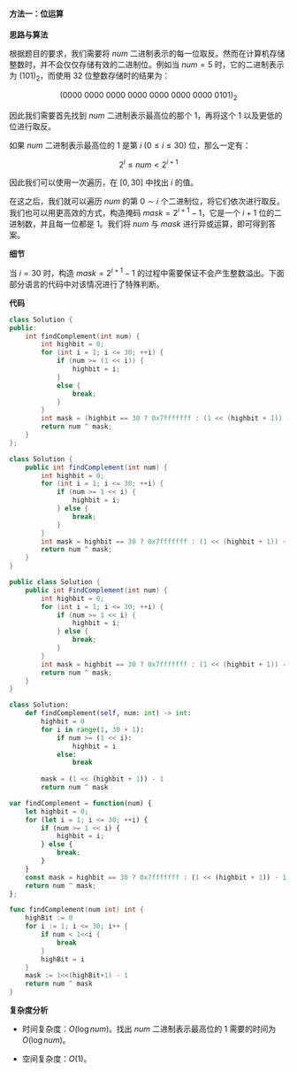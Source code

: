 #### 方法一：位运算

**思路与算法**

根据题目的要求，我们需要将 $\textit{num}$ 二进制表示的每一位取反。然而在计算机存储整数时，并不会仅仅存储有效的二进制位。例如当 $\textit{num} = 5$ 时，它的二进制表示为 $(101)_2$，而使用 $32$ 位整数存储时的结果为：

$$
(0000~0000~0000~0000~0000~0000~0000~0101)_2
$$

因此我们需要首先找到 $\textit{num}$ 二进制表示最高位的那个 $1$，再将这个 $1$ 以及更低的位进行取反。

如果 $\textit{num}$ 二进制表示最高位的 $1$ 是第 $i~(0 \leq i \leq 30)$ 位，那么一定有：

$$
2^i \leq \textit{num} < 2^{i+1}
$$

因此我们可以使用一次遍历，在 $[0, 30]$ 中找出 $i$ 的值。

在这之后，我们就可以遍历 $\textit{num}$ 的第 $0 \sim i$ 个二进制位，将它们依次进行取反。我们也可以用更高效的方式，构造掩码 $\textit{mask} = 2^{i+1} - 1$，它是一个 $i+1$ 位的二进制数，并且每一位都是 $1$。我们将 $\textit{num}$ 与 $\textit{mask}$ 进行异或运算，即可得到答案。

**细节**

当 $i=30$ 时，构造 $\textit{mask} = 2^{i+1} - 1$ 的过程中需要保证不会产生整数溢出。下面部分语言的代码中对该情况进行了特殊判断。

**代码**

```C++ [sol1-C++]
class Solution {
public:
    int findComplement(int num) {
        int highbit = 0;
        for (int i = 1; i <= 30; ++i) {
            if (num >= (1 << i)) {
                highbit = i;
            }
            else {
                break;
            }            
        }
        int mask = (highbit == 30 ? 0x7fffffff : (1 << (highbit + 1)) - 1);
        return num ^ mask;
    }
};
```

```Java [sol1-Java]
class Solution {
    public int findComplement(int num) {
        int highbit = 0;
        for (int i = 1; i <= 30; ++i) {
            if (num >= 1 << i) {
                highbit = i;
            } else {
                break;
            }            
        }
        int mask = highbit == 30 ? 0x7fffffff : (1 << (highbit + 1)) - 1;
        return num ^ mask;
    }
}
```

```C# [sol1-C#]
public class Solution {
    public int FindComplement(int num) {
        int highbit = 0;
        for (int i = 1; i <= 30; ++i) {
            if (num >= 1 << i) {
                highbit = i;
            } else {
                break;
            }            
        }
        int mask = highbit == 30 ? 0x7fffffff : (1 << (highbit + 1)) - 1;
        return num ^ mask;
    }
}
```

```Python [sol1-Python3]
class Solution:
    def findComplement(self, num: int) -> int:
        highbit = 0
        for i in range(1, 30 + 1):
            if num >= (1 << i):
                highbit = i
            else:
                break
        
        mask = (1 << (highbit + 1)) - 1
        return num ^ mask
```

```JavaScript [sol1-JavaScript]
var findComplement = function(num) {
    let highbit = 0;
    for (let i = 1; i <= 30; ++i) {
        if (num >= 1 << i) {
            highbit = i;
        } else {
            break;
        }            
    }
    const mask = highbit == 30 ? 0x7fffffff : (1 << (highbit + 1)) - 1;
    return num ^ mask;
};
```

```go [sol1-Golang]
func findComplement(num int) int {
    highBit := 0
    for i := 1; i <= 30; i++ {
        if num < 1<<i {
            break
        }
        highBit = i
    }
    mask := 1<<(highBit+1) - 1
    return num ^ mask
}
```

**复杂度分析**

- 时间复杂度：$O(\log \textit{num})$。找出 $\textit{num}$ 二进制表示最高位的 $1$ 需要的时间为 $O(\log \textit{num})$。

- 空间复杂度：$O(1)$。